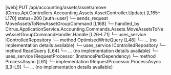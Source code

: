 [web] PUT /api/accounting/assets/assets/move  (Cirrus.Api.Controllers.Accounting.Assets.AssetController.Update)  [L165–L170] status=200 [auth=user]
  └─ sends_request MoveAssetsToNewAssetGroupCommand [L168]
    └─ handled_by Cirrus.ApplicationService.Accounting.Commands.Assets.MoveAssetsToNewAssetGroupCommandHandler.Handle [L26–L71]
      └─ uses_service IControlledRepository<Asset>
        └─ method OptimisedWriteQuery [L48]
          └─ ... (no implementation details available)
      └─ uses_service IControlledRepository<AssetGroup>
        └─ method ReadQuery [L64]
          └─ ... (no implementation details available)
      └─ uses_service IRequestProcessor (InstancePerDependency)
        └─ method ProcessAsync [L61]
          └─ implementation IRequestProcessor.ProcessAsync [L9-L9]
          └─ ... (no implementation details available)


